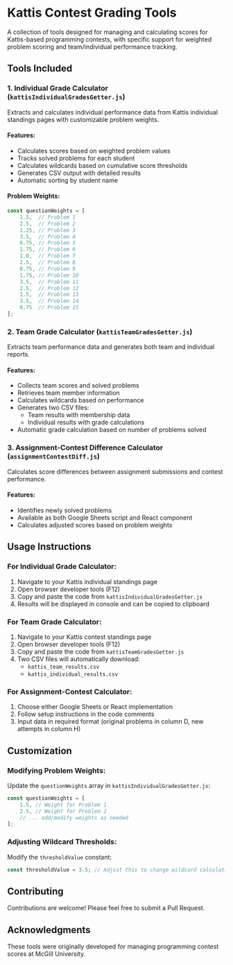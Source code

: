 # Kattis Contest Grading Tools

A collection of tools designed for managing and calculating scores for Kattis-based programming contests, with specific support for weighted problem scoring and team/individual performance tracking.

## Tools Included

### 1. Individual Grade Calculator (`kattisIndividualGradesGetter.js`)

Extracts and calculates individual performance data from Kattis individual standings pages with customizable problem weights.

#### Features:
- Calculates scores based on weighted problem values
- Tracks solved problems for each student
- Calculates wildcards based on cumulative score thresholds
- Generates CSV output with detailed results
- Automatic sorting by student name

#### Problem Weights:
```javascript
const questionWeights = [
    1.5,  // Problem 1
    2.5,  // Problem 2
    1.25, // Problem 3
    3.5,  // Problem 4
    0.75, // Problem 5
    1.75, // Problem 6
    1.0,  // Problem 7
    2.5,  // Problem 8
    0.75, // Problem 9
    1.75, // Problem 10
    3.5,  // Problem 11
    2.5,  // Problem 12
    1.5,  // Problem 13
    3.5,  // Problem 14
    0.75  // Problem 15
];
```

### 2. Team Grade Calculator (`kattisTeamGradesGetter.js`)

Extracts team performance data and generates both team and individual reports.

#### Features:
- Collects team scores and solved problems
- Retrieves team member information
- Calculates wildcards based on performance
- Generates two CSV files:
  - Team results with membership data
  - Individual results with grade calculations
- Automatic grade calculation based on number of problems solved

### 3. Assignment-Contest Difference Calculator (`assignmentContestDiff.js`)

Calculates score differences between assignment submissions and contest performance.

#### Features:
- Identifies newly solved problems
- Available as both Google Sheets script and React component
- Calculates adjusted scores based on problem weights

## Usage Instructions

### For Individual Grade Calculator:
1. Navigate to your Kattis individual standings page
2. Open browser developer tools (F12)
3. Copy and paste the code from `kattisIndividualGradesGetter.js`
4. Results will be displayed in console and can be copied to clipboard

### For Team Grade Calculator:
1. Navigate to your Kattis contest standings page
2. Open browser developer tools (F12)
3. Copy and paste the code from `kattisTeamGradesGetter.js`
4. Two CSV files will automatically download:
   - `kattis_team_results.csv`
   - `kattis_individual_results.csv`

### For Assignment-Contest Calculator:
1. Choose either Google Sheets or React implementation
2. Follow setup instructions in the code comments
3. Input data in required format (original problems in column D, new attempts in column H)

## Customization

### Modifying Problem Weights:
Update the `questionWeights` array in `kattisIndividualGradesGetter.js`:
```javascript
const questionWeights = [
    1.5, // Weight for Problem 1
    2.5, // Weight for Problem 2
    // ... add/modify weights as needed
];
```

### Adjusting Wildcard Thresholds:
Modify the `thresholdValue` constant:
```javascript
const thresholdValue = 3.5; // Adjust this to change wildcard calculation
```

## Contributing

Contributions are welcome! Please feel free to submit a Pull Request.


## Acknowledgments

These tools were originally developed for managing programming contest scores at McGill University.
